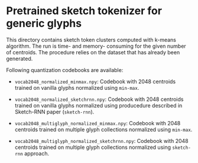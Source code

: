 # Pretrained sketch tokenizer for generic glyphs

This directory contains sketch token clusters computed with k-means
algorithm. The run is time- and memory- consuming for the given number of
centroids. The procedure relies on the dataset that has already been generated.

Following quantization codebooks are available:

* `vocab2048_normalized_minmax.npy`: Codebook with 2048 centroids trained on
vanilla glyphs normalized using `min-max`.

* `vocab2048_normalized_sketchrnn.npy`: Codebook with 2048 centroids trained on
vanilla glyphs normalized using producedure described in Sketch-RNN paper
(`sketch-rnn`).

* `vocab2048_multiglyph_normalized_minmax.npy`: Codebook with 2048 centroids
trained on multiple glyph collections normalized using `min-max`.

* `vocab2048_multiglyph_normalized_sketchrnn.npy`: Codebook with 2048 centroids
trained on multiple glyph collections normalized using `sketch-rnn` approach.
